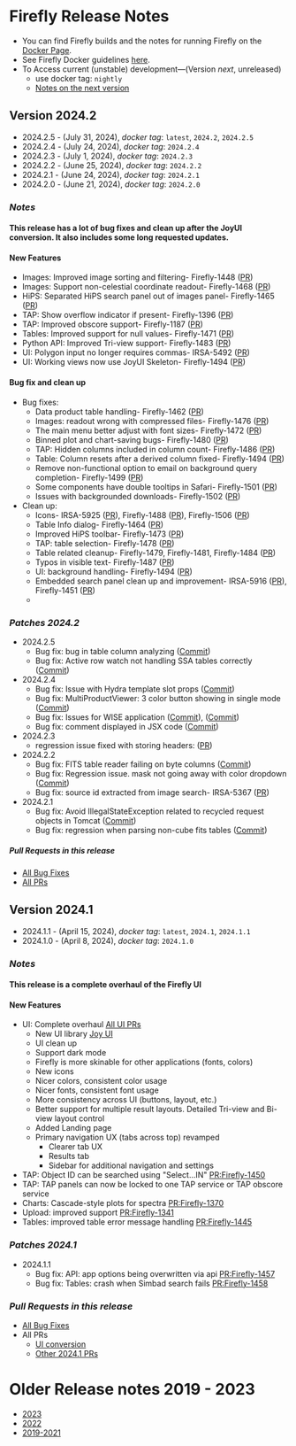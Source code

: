 # Firefly Release Notes

- You can find Firefly builds and the notes for running Firefly on the [Docker Page](https://hub.docker.com/r/ipac/firefly).
- See Firefly Docker guidelines [here](firefly-docker.md).
- To Access current (unstable) development—(Version _next_, unreleased) 
  - use docker tag: `nightly`
  - [Notes on the next version](next-release-details.md)

## Version 2024.2
  - 2024.2.5 - (July 31, 2024),   _docker tag_: `latest`, `2024.2`, `2024.2.5`
  - 2024.2.4 - (July 24, 2024),   _docker tag_: `2024.2.4`
  - 2024.2.3 - (July 1, 2024),   _docker tag_: `2024.2.3`
  - 2024.2.2 - (June 25, 2024),  _docker tag_: `2024.2.2`
  - 2024.2.1 - (June 24, 2024),  _docker tag_: `2024.2.1`
  - 2024.2.0 - (June 21, 2024),  _docker tag_: `2024.2.0`

### _Notes_
#### This release has a lot of bug fixes and clean up after the JoyUI conversion. It also includes some long requested updates.

#### New Features

- Images: Improved image sorting and filtering- Firefly-1448 ([PR](https://github.com/Caltech-IPAC/firefly/pull/1543))
- Images: Support non-celestial coordinate readout- Firefly-1468 ([PR](https://github.com/Caltech-IPAC/firefly/pull/1553))
- HiPS: Separated HiPS search panel out of images panel- Firefly-1465 ([PR](https://github.com/Caltech-IPAC/firefly/pull/1547))
- TAP: Show overflow indicator if present- Firefly-1396 ([PR](https://github.com/Caltech-IPAC/firefly/pull/1542))
- TAP: Improved obscore support- Firefly-1187 ([PR](https://github.com/Caltech-IPAC/firefly/pull/1551))
- Tables: Improved support for null values- Firefly-1471 ([PR](https://github.com/Caltech-IPAC/firefly/pull/1549))
- Python API: Improved Tri-view support- Firefly-1483 ([PR](https://github.com/Caltech-IPAC/firefly/pull/1583))
- UI: Polygon input no longer requires commas- IRSA-5492 ([PR](https://github.com/Caltech-IPAC/firefly/pull/1559))
- UI: Working views now use JoyUI Skeleton- Firefly-1494 ([PR](https://github.com/Caltech-IPAC/firefly/pull/1574))

#### Bug fix and clean up
- Bug fixes:
  - Data product table handling- Firefly-1462 ([PR](https://github.com/Caltech-IPAC/firefly/pull/1543))
  - Images: readout wrong with compressed files- Firefly-1476 ([PR](https://github.com/Caltech-IPAC/firefly/pull/1558))
  - The main menu better adjust with font sizes- Firefly-1472 ([PR](https://github.com/Caltech-IPAC/firefly/pull/1550))
  - Binned plot and chart-saving bugs- Firefly-1480 ([PR](https://github.com/Caltech-IPAC/firefly/pull/1562))
  - TAP: Hidden columns included in column count- Firefly-1486 ([PR](https://github.com/Caltech-IPAC/firefly/pull/1564))
  - Table: Column resets after a derived column fixed- Firefly-1494 ([PR](https://github.com/Caltech-IPAC/firefly/pull/1574))
  - Remove non-functional option to email on background query completion- Firefly-1499 ([PR](https://github.com/Caltech-IPAC/firefly/pull/1570))
  - Some components have double tooltips in Safari- Firefly-1501 ([PR](https://github.com/Caltech-IPAC/firefly/pull/1572))
  - Issues with backgrounded downloads- Firefly-1502 ([PR](https://github.com/Caltech-IPAC/firefly/pull/1574))
- Clean up:
  - Icons- IRSA-5925 ([PR](https://github.com/Caltech-IPAC/firefly/pull/1524)), Firefly-1488 ([PR](https://github.com/Caltech-IPAC/firefly/pull/1565)), Firefly-1506 ([PR](https://github.com/Caltech-IPAC/firefly/pull/1576))
  - Table Info dialog- Firefly-1464 ([PR](https://github.com/Caltech-IPAC/firefly/pull/1546))
  - Improved HiPS toolbar- Firefly-1473 ([PR](https://github.com/Caltech-IPAC/firefly/pull/1551))
  - TAP: table selection- Firefly-1478 ([PR](https://github.com/Caltech-IPAC/firefly/pull/1560))
  - Table related cleanup- Firefly-1479, Firefly-1481, Firefly-1484 ([PR](https://github.com/Caltech-IPAC/firefly/pull/1563))
  - Typos in visible text- Firefly-1487 ([PR](https://github.com/Caltech-IPAC/firefly/pull/1561))
  - UI: background handling- Firefly-1494 ([PR](https://github.com/Caltech-IPAC/firefly/pull/1574))
  - Embedded search panel clean up and improvement- IRSA-5916 ([PR](https://github.com/Caltech-IPAC/firefly/pull/1539)), Firefly-1451 ([PR](https://github.com/Caltech-IPAC/firefly/pull/1548))
  - 
### _Patches 2024.2_

- 2024.2.5 
   - Bug fix: bug in table column analyzing ([Commit](https://github.com/Caltech-IPAC/firefly/commit/a94a467367f47c9612030a36ada6b37f24546dac))
   - Bug fix: Active row watch not handling SSA tables correctly ([Commit](https://github.com/Caltech-IPAC/firefly/commit/0316fea849aa67cf49342cdb1c2b2b4ad72dab4b))
- 2024.2.4 
   - Bug fix: Issue with Hydra template slot props  ([Commit](https://github.com/Caltech-IPAC/firefly/commit/1aec3593bb6c6fc817dff7cb797acfd5e75a43a7))
   - Bug fix: MultiProductViewer: 3 color button showing in single mode  ([Commit](https://github.com/Caltech-IPAC/firefly/commit/9209284c00605319e8e40f596766f15e82eb402e))
   - Bug fix: Issues for WISE application ([Commit](https://github.com/Caltech-IPAC/firefly/commit/58185602365cea888941798f15e5e03c378589c3)), ([Commit](https://github.com/Caltech-IPAC/firefly/commit/009ad7bd80e83f6ceae4d694b06d69a018393278))
   - Bug fix: comment displayed in JSX code ([Commit](https://github.com/Caltech-IPAC/firefly/commit/031ffd63e89f53213f53a68b344939427a1de124))
- 2024.2.3
   - regression issue fixed with storing headers: ([PR](https://github.com/Caltech-IPAC/firefly/commit/0761857553bf74e0a00fa5c2478feaa7bb805609))
- 2024.2.2
  - Bug fix: FITS table reader failing on byte columns ([Commit](https://github.com/Caltech-IPAC/firefly/commit/b28b11f7912252e053128de0f8cd3a4ddb868896))
  - Bug fix: Regression issue. mask not going away with color dropdown ([Commit](https://github.com/Caltech-IPAC/firefly/commit/fa9439b533f08b72757f6ea480c0602c45d210f5))
  - Bug fix: source id extracted from image search- IRSA-5367 ([PR](https://github.com/Caltech-IPAC/firefly/pull/1571))
- 2024.2.1
  - Bug fix: Avoid IllegalStateException related to recycled request objects in Tomcat ([Commit](https://github.com/Caltech-IPAC/firefly/commit/02ea84b4d3cc758fb426341356cf2ef07920ceb6))
  - Bug fix: regression when parsing non-cube fits tables ([Commit](https://github.com/Caltech-IPAC/firefly/commit/c95b830ab9a57487d517db31f6d50c967228e4aa))

##### _Pull Requests in this release_
- [All Bug Fixes](https://github.com/caltech-ipac/firefly/pulls?q=is%3apr+milestone%3a2024.2+label%3abug)
- [All PRs](https://github.com/caltech-ipac/firefly/pulls?q=is%3apr++milestone%3a2024.2+)



## Version 2024.1
- 2024.1.1 - (April 15, 2024),  _docker tag_: `latest`, `2024.1`, `2024.1.1`
- 2024.1.0 - (April 8, 2024),  _docker tag_: `2024.1.0`

### _Notes_
#### This release is a complete overhaul of the Firefly UI

#### New Features
- UI: Complete overhaul [All UI PRs](https://github.com/Caltech-IPAC/firefly/pulls?page=2&q=is%3Apr+milestone%3AUI-conversion)
  - New UI library [Joy UI](https://mui.com/joy-ui/getting-started/)
  - UI clean up
  - Support dark mode
  - Firefly is more skinable for other applications (fonts, colors)
  - New icons
  - Nicer colors, consistent color usage
  - Nicer fonts, consistent font usage
  - More consistency across UI (buttons, layout, etc.)
  - Better support for multiple result layouts. Detailed Tri-view and Bi-view layout control
  - Added Landing page
  - Primary navigation UX (tabs across top) revamped
      - Clearer tab UX
      - Results tab
      - Sidebar for additional navigation and settings
- TAP: Object ID can be searched using "Select...IN" [PR:Firefly-1450](https://github.com/Caltech-IPAC/firefly/pull/1526)
- TAP: TAP panels can now be locked to one TAP service or TAP obscore service
- Charts: Cascade-style plots for spectra [PR:Firefly-1370](https://github.com/Caltech-IPAC/firefly/pull/1499)
- Upload: improved support [PR:Firefly-1341](https://github.com/Caltech-IPAC/firefly/pull/1472)
- Tables: improved table error message handling [PR:Firefly-1445](https://github.com/Caltech-IPAC/firefly/pull/1535)

### _Patches 2024.1_
- 2024.1.1
  - Bug fix: API: app options being overwritten via api [PR:Firefly-1457](https://github.com/Caltech-IPAC/firefly/pull/1538)
  - Bug fix: Tables: crash when Simbad search fails [PR:Firefly-1458](https://github.com/Caltech-IPAC/firefly/pull/1538)


### _Pull Requests in this release_
- [All Bug Fixes](https://github.com/caltech-ipac/firefly/pulls?q=is%3apr+milestone%3a2024.1+label%3abug)
- All PRs
   - [UI conversion](https://github.com/caltech-ipac/firefly/pulls?q=is%3apr++milestone%3a2022.3+)
   - [Other 2024.1 PRs](https://github.com/Caltech-IPAC/firefly/pulls?q=is%3Apr+milestone%3AUI-conversion)


# Older Release notes 2019 - 2023
- [2023](older-release-notes-2023.md)
- [2022](older-release-notes-2022.md)
- [2019-2021](older-release-notes-2019-2021.md)
